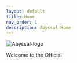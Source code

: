 ```yaml
---
layout: default
title: Home
nav_order: 1
description: Abyssal Home
---
```


![Abyssal-logo](https://github.com/TheMrNewVegas/TheMrNewVegas.github.io/assets/112358568/59ebd720-1f6d-4043-b81d-27af2f99216a)

Welcome to the Official
